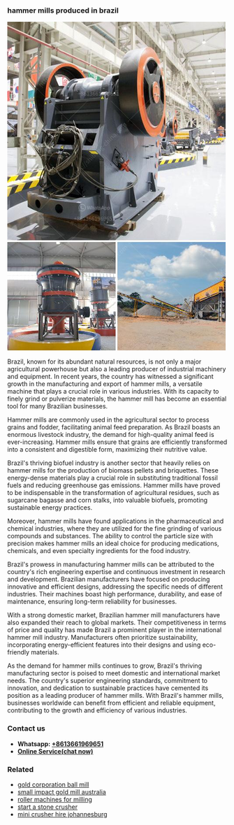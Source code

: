 <h3>hammer mills produced in brazil</h3><img src='1708589618.jpg' alt=''><p>Brazil, known for its abundant natural resources, is not only a major agricultural powerhouse but also a leading producer of industrial machinery and equipment. In recent years, the country has witnessed a significant growth in the manufacturing and export of hammer mills, a versatile machine that plays a crucial role in various industries. With its capacity to finely grind or pulverize materials, the hammer mill has become an essential tool for many Brazilian businesses.</p><p>Hammer mills are commonly used in the agricultural sector to process grains and fodder, facilitating animal feed preparation. As Brazil boasts an enormous livestock industry, the demand for high-quality animal feed is ever-increasing. Hammer mills ensure that grains are efficiently transformed into a consistent and digestible form, maximizing their nutritive value.</p><p>Brazil's thriving biofuel industry is another sector that heavily relies on hammer mills for the production of biomass pellets and briquettes. These energy-dense materials play a crucial role in substituting traditional fossil fuels and reducing greenhouse gas emissions. Hammer mills have proved to be indispensable in the transformation of agricultural residues, such as sugarcane bagasse and corn stalks, into valuable biofuels, promoting sustainable energy practices.</p><p>Moreover, hammer mills have found applications in the pharmaceutical and chemical industries, where they are utilized for the fine grinding of various compounds and substances. The ability to control the particle size with precision makes hammer mills an ideal choice for producing medications, chemicals, and even specialty ingredients for the food industry.</p><p>Brazil's prowess in manufacturing hammer mills can be attributed to the country's rich engineering expertise and continuous investment in research and development. Brazilian manufacturers have focused on producing innovative and efficient designs, addressing the specific needs of different industries. Their machines boast high performance, durability, and ease of maintenance, ensuring long-term reliability for businesses.</p><p>With a strong domestic market, Brazilian hammer mill manufacturers have also expanded their reach to global markets. Their competitiveness in terms of price and quality has made Brazil a prominent player in the international hammer mill industry. Manufacturers often prioritize sustainability, incorporating energy-efficient features into their designs and using eco-friendly materials.</p><p>As the demand for hammer mills continues to grow, Brazil's thriving manufacturing sector is poised to meet domestic and international market needs. The country's superior engineering standards, commitment to innovation, and dedication to sustainable practices have cemented its position as a leading producer of hammer mills. With Brazil's hammer mills, businesses worldwide can benefit from efficient and reliable equipment, contributing to the growth and efficiency of various industries.</p><h3>Contact us</h3><ul><li><strong>Whatsapp:&nbsp;<a href="https://wa.me/8613661969651">+8613661969651</a></strong></li><li><a href="https://swt.shibang-china.com/?git&amp;zhl&amp;hammer mills produced in brazil"><strong>Online Service(chat now)</strong></a></li></ul><h3>Related</h3><ul><li><a href='gold corporation ball mill.md'>gold corporation ball mill</a></li><li><a href='small impact gold mill australia.md'>small impact gold mill australia</a></li><li><a href='roller machines for milling.md'>roller machines for milling</a></li><li><a href='start a stone crusher.md'>start a stone crusher</a></li><li><a href='mini crusher hire johannesburg.md'>mini crusher hire johannesburg</a></li></ul>